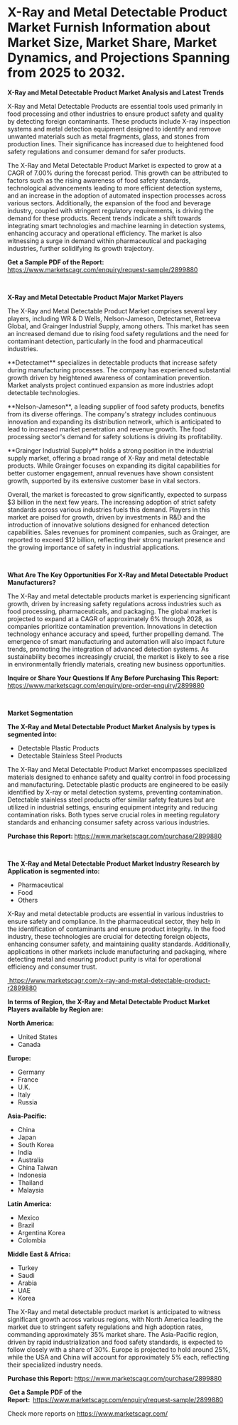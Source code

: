<p><h1>X-Ray and Metal Detectable Product Market Furnish Information about Market Size, Market Share, Market Dynamics, and Projections Spanning from 2025 to 2032.</h1></p><p><strong>X-Ray and Metal Detectable Product Market Analysis and Latest Trends</strong></p>
<p><p>X-Ray and Metal Detectable Products are essential tools used primarily in food processing and other industries to ensure product safety and quality by detecting foreign contaminants. These products include X-ray inspection systems and metal detection equipment designed to identify and remove unwanted materials such as metal fragments, glass, and stones from production lines. Their significance has increased due to heightened food safety regulations and consumer demand for safer products.</p><p>The X-Ray and Metal Detectable Product Market is expected to grow at a CAGR of 7.00% during the forecast period. This growth can be attributed to factors such as the rising awareness of food safety standards, technological advancements leading to more efficient detection systems, and an increase in the adoption of automated inspection processes across various sectors. Additionally, the expansion of the food and beverage industry, coupled with stringent regulatory requirements, is driving the demand for these products. Recent trends indicate a shift towards integrating smart technologies and machine learning in detection systems, enhancing accuracy and operational efficiency. The market is also witnessing a surge in demand within pharmaceutical and packaging industries, further solidifying its growth trajectory.</p></p>
<p><strong>Get a Sample PDF of the Report:&nbsp;</strong> <a href="https://www.marketscagr.com/enquiry/request-sample/2899880?utm_campaign=2460&utm_medium=2&utm_source=Github&utm_content=ia&utm_term=16032025&utm_id=x-ray-and-metal-detectable-product">https://www.marketscagr.com/enquiry/request-sample/2899880</a></p>
<p>&nbsp;</p>
<p><strong>X-Ray and Metal Detectable Product Major Market Players</strong></p>
<p><p>The X-Ray and Metal Detectable Product Market comprises several key players, including WR & D Wells, Nelson-Jameson, Detectamet, Retreeva Global, and Grainger Industrial Supply, among others. This market has seen an increased demand due to rising food safety regulations and the need for contaminant detection, particularly in the food and pharmaceutical industries.</p><p>**Detectamet** specializes in detectable products that increase safety during manufacturing processes. The company has experienced substantial growth driven by heightened awareness of contamination prevention. Market analysts project continued expansion as more industries adopt detectable technologies.</p><p>**Nelson-Jameson**, a leading supplier of food safety products, benefits from its diverse offerings. The company's strategy includes continuous innovation and expanding its distribution network, which is anticipated to lead to increased market penetration and revenue growth. The food processing sector's demand for safety solutions is driving its profitability.</p><p>**Grainger Industrial Supply** holds a strong position in the industrial supply market, offering a broad range of X-Ray and metal detectable products. While Grainger focuses on expanding its digital capabilities for better customer engagement, annual revenues have shown consistent growth, supported by its extensive customer base in vital sectors.</p><p>Overall, the market is forecasted to grow significantly, expected to surpass $3 billion in the next few years. The increasing adoption of strict safety standards across various industries fuels this demand. Players in this market are poised for growth, driven by investments in R&D and the introduction of innovative solutions designed for enhanced detection capabilities. Sales revenues for prominent companies, such as Grainger, are reported to exceed $12 billion, reflecting their strong market presence and the growing importance of safety in industrial applications.</p></p>
<p>&nbsp;</p>
<p><strong>What Are The Key Opportunities For X-Ray and Metal Detectable Product Manufacturers?</strong></p>
<p><p>The X-Ray and metal detectable products market is experiencing significant growth, driven by increasing safety regulations across industries such as food processing, pharmaceuticals, and packaging. The global market is projected to expand at a CAGR of approximately 6% through 2028, as companies prioritize contamination prevention. Innovations in detection technology enhance accuracy and speed, further propelling demand. The emergence of smart manufacturing and automation will also impact future trends, promoting the integration of advanced detection systems. As sustainability becomes increasingly crucial, the market is likely to see a rise in environmentally friendly materials, creating new business opportunities.</p></p>
<p><strong>Inquire or Share Your Questions If Any Before Purchasing This Report:</strong> <a href="https://www.marketscagr.com/enquiry/pre-order-enquiry/2899880?utm_campaign=2460&utm_medium=2&utm_source=Github&utm_content=ia&utm_term=16032025&utm_id=x-ray-and-metal-detectable-product">https://www.marketscagr.com/enquiry/pre-order-enquiry/2899880</a></p>
<p>&nbsp;</p>
<p><strong>Market Segmentation</strong></p>
<p><strong>The X-Ray and Metal Detectable Product Market Analysis by types is segmented into:</strong></p>
<p><ul><li>Detectable Plastic Products</li><li>Detectable Stainless Steel Products</li></ul></p>
<p><p>The X-Ray and Metal Detectable Product Market encompasses specialized materials designed to enhance safety and quality control in food processing and manufacturing. Detectable plastic products are engineered to be easily identified by X-ray or metal detection systems, preventing contamination. Detectable stainless steel products offer similar safety features but are utilized in industrial settings, ensuring equipment integrity and reducing contamination risks. Both types serve crucial roles in meeting regulatory standards and enhancing consumer safety across various industries.</p></p>
<p><strong>Purchase this Report:&nbsp;</strong><a href="https://www.marketscagr.com/purchase/2899880?utm_campaign=2460&utm_medium=2&utm_source=Github&utm_content=ia&utm_term=16032025&utm_id=x-ray-and-metal-detectable-product">https://www.marketscagr.com/purchase/2899880</a></p>
<p>&nbsp;</p>
<p><strong>The X-Ray and Metal Detectable Product Market Industry Research by Application is segmented into:</strong></p>
<p><ul><li>Pharmaceutical</li><li>Food</li><li>Others</li></ul></p>
<p><p>X-Ray and metal detectable products are essential in various industries to ensure safety and compliance. In the pharmaceutical sector, they help in the identification of contaminants and ensure product integrity. In the food industry, these technologies are crucial for detecting foreign objects, enhancing consumer safety, and maintaining quality standards. Additionally, applications in other markets include manufacturing and packaging, where detecting metal and ensuring product purity is vital for operational efficiency and consumer trust.</p></p>
<p><a href="https://www.marketscagr.com/x-ray-and-metal-detectable-product-r2899880?utm_campaign=2460&utm_medium=2&utm_source=Github&utm_content=ia&utm_term=16032025&utm_id=x-ray-and-metal-detectable-product">&nbsp;https://www.marketscagr.com/x-ray-and-metal-detectable-product-r2899880</a></p>
<p><strong>In terms of Region, the X-Ray and Metal Detectable Product Market Players available by Region are:</strong></p>
<p>
    <p> <strong> North America: </strong>
        <ul>
            <li>United States</li>
            <li>Canada</li>
        </ul>
        </p> 
    <p> <strong> Europe: </strong>
        <ul>
            <li>Germany</li>
            <li>France</li>
            <li>U.K.</li>
            <li>Italy</li>
            <li>Russia</li>
        </ul>
        </p> 
    <p> <strong> Asia-Pacific: </strong>
        <ul>
            <li>China</li>
            <li>Japan</li>
            <li>South Korea</li>
            <li>India</li>
            <li>Australia</li>
            <li>China Taiwan</li>
            <li>Indonesia</li>
            <li>Thailand</li>
            <li>Malaysia</li>
        </ul>
        </p> 
    <p> <strong> Latin America: </strong>
        <ul>
            <li>Mexico</li>
            <li>Brazil</li>
            <li>Argentina Korea</li>
            <li>Colombia</li>
        </ul>
        </p> 
    <p> <strong> Middle East & Africa: </strong>
        <ul>
            <li>Turkey</li>
            <li>Saudi</li>
            <li>Arabia</li>
            <li>UAE</li>
            <li>Korea</li>
        </ul>
    </p>
    </p>
<p><p>The X-Ray and metal detectable product market is anticipated to witness significant growth across various regions, with North America leading the market due to stringent safety regulations and high adoption rates, commanding approximately 35% market share. The Asia-Pacific region, driven by rapid industrialization and food safety standards, is expected to follow closely with a share of 30%. Europe is projected to hold around 25%, while the USA and China will account for approximately 5% each, reflecting their specialized industry needs.</p></p>
<p><strong>Purchase this Report: </strong><a href="https://www.marketscagr.com/purchase/2899880?utm_campaign=2460&utm_medium=2&utm_source=Github&utm_content=ia&utm_term=16032025&utm_id=x-ray-and-metal-detectable-product">https://www.marketscagr.com/purchase/2899880</a></p>
<p>&nbsp;<strong>Get a Sample PDF of the Report:&nbsp;&nbsp;</strong><a href="https://www.marketscagr.com/enquiry/request-sample/2899880?utm_campaign=2460&utm_medium=2&utm_source=Github&utm_content=ia&utm_term=16032025&utm_id=x-ray-and-metal-detectable-product">https://www.marketscagr.com/enquiry/request-sample/2899880</a></p>
<p><strong></strong></p>
<p>Check more reports on <a href="https://www.marketscagr.com/?utm_campaign=2460&utm_medium=2&utm_source=Github&utm_content=ia&utm_term=16032025&utm_id=x-ray-and-metal-detectable-product">https://www.marketscagr.com/</a></p>